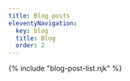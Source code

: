 ```yaml
---
title: Blog posts
eleventyNavigation:
  key: blog
  title: Blog
  order: 2
---
```


{% include "blog-post-list.njk" %}
